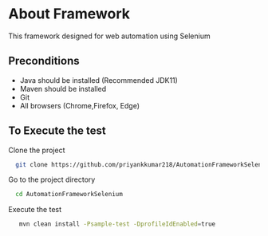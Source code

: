 
# About Framework

This framework designed for web automation using Selenium




## Preconditions

- Java should be installed (Recommended JDK11)
- Maven should be installed
- Git 
- All browsers (Chrome,Firefox, Edge)


## To Execute the test

Clone the project

```bash
  git clone https://github.com/priyankkumar218/AutomationFrameworkSelenium.git
```

Go to the project directory

```bash
  cd AutomationFrameworkSelenium
```

Execute the test

```bash
   mvn clean install -Psample-test -DprofileIdEnabled=true 
```



